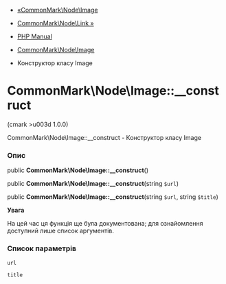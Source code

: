 - [«CommonMark\Node\Image](class.commonmark-node-image.md)
- [CommonMark\Node\Link »](class.commonmark-node-link.md)

- [PHP Manual](index.md)
- [CommonMark\Node\Image](class.commonmark-node-image.md)
- Конструктор класу Image

# CommonMark\Node\Image::\_\_construct

(cmark \>u003d 1.0.0)

CommonMark\Node\Image::\_\_construct - Конструктор класу Image

### Опис

public **CommonMark\Node\Image::\_\_construct**()

public **CommonMark\Node\Image::\_\_construct**(string `$url`)

public **CommonMark\Node\Image::\_\_construct**(string `$url`, string
`$title`)

**Увага**

На цей час ця функція ще була документована; для
ознайомлення доступний лише список аргументів.

### Список параметрів

`url`

`title`
